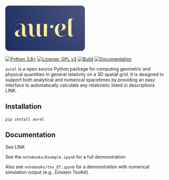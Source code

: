 <p align="left">
    <a href="" target = "_blank">
    <img src="docs/_static/aurel.png" width="250px" />
</a>

</p>

[![Python 3.8+](https://img.shields.io/badge/python-3.8%2B-blue)](https://www.python.org/)
[![License: GPL v3](https://img.shields.io/badge/License-GPLv3-blue.svg)](https://www.gnu.org/licenses/gpl-3.0)
[![Build](https://img.shields.io/badge/build-passing-brightgreen)]()
[![Documentation](https://img.shields.io/badge/docs-available-blue)]()

`aurel` is a open source Python package for computing geometric and physical quantities in general relativity on a 3D spatial grid. It is designed to support both analytical and numerical spacetimes by providing an easy interface to automatically calculate any relativistic listed in descriptions LINK.

## Installation

`pip install aurel`

## Documentation

See LINK

See the `notebooks/Example.ipynb` for a full demonstration.

Also see `notebooks/tov_ET.ipynb` for a demonstration with numerical simulation output (e.g., Einstein Toolkit).